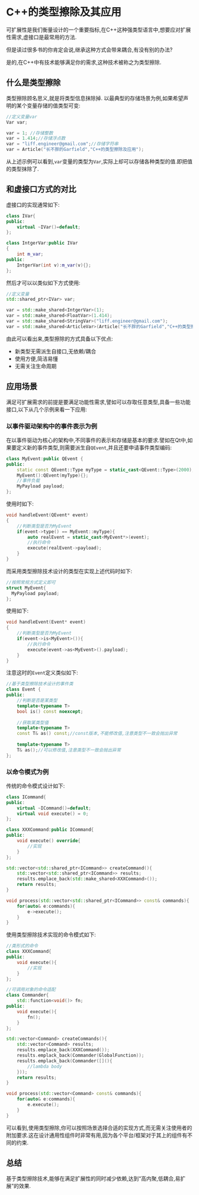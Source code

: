 # C++的类型擦除及其应用

可扩展性是我们衡量设计的一个重要指标,在C++这种强类型语言中,想要应对扩展性需求,虚接口是最常用的方法.

但是读过很多书的你肯定会说,继承这种方式会带来耦合,有没有别的办法?

是的,在C++中有技术能够满足你的需求,这种技术被称之为类型擦除.

## 什么是类型擦除

类型擦除顾名思义,就是将类型信息抹除掉. 以最典型的存储场景为例,如果希望声明的某个变量存储的值类型可变:

```C++
//定义变量var
Var var;

var = 1; //存储整数
var = 1.414;//存储浮点数
var = "liff.engineer@gmail.com";//存储字符串
var = Article("长不胖的Garfield","C++的类型擦除及应用");
```

从上述示例可以看到,`var`变量的类型为`Var`,实际上却可以存储各种类型的值.即把值的类型抹除了.

## 和虚接口方式的对比

虚接口的实现通常如下:

```C++
class IVar{
public:
    virtual ~IVar()=default;
};

class IntgerVar:public IVar
{
    int m_var;
public:
 	IntgerVar(int v):m_var(v){};
};
```

然后才可以以类似如下方式使用:

```C++
//定义变量
std::shared_ptr<IVar> var;

var = std::make_shared<IntgerVar>(1);
var = std::make_shared<FloatVar>(1.414);
var = std::make_shared<StringVar>("liff.engineer@gmail.com");
var = std::make_shared<ArticleVar>(Article("长不胖的Garfield","C++的类型擦除及应用"));
```

由此可以看出来,类型擦除的方式具备以下优点:

- 新类型无需派生自接口,无依赖/耦合
- 使用方便,简洁易懂
- 无需关注生命周期

## 应用场景

满足可扩展需求的前提是要满足功能性需求,譬如可以存取任意类型,具备一些功能接口,以下从几个示例来看一下应用:

### 以事件驱动架构中的事件表示为例

在以事件驱动为核心的架构中,不同事件的表示和存储是基本的要求.譬如在Qt中,如果要定义新的事件类型,则需要派生自`QEvent`,并且还要申请事件类型编码:

```C++
class MyEvent:public QEvent {
public:
    static const QEvent::Type myType = static_cast<QEvent::Type>(2000);//为事件申请的编号
    MyEvent():QEvent(myType){};
    //事件负载
    MyPayload payload;
};
```

使用时如下:

```C++
void handleEvent(QEvent* event)
{
    //判断类型是否为MyEvent
    if(event->type() == MyEvent::myType){
        auto realEvent = static_cast<MyEvent*>(event);
        //执行命令
       	execute(realEvent->payload);
    }
}
```

而采用类型擦除技术设计的类型在实现上述代码时如下:

```C++
//按照常规方式定义即可
struct MyEvent{
  MyPayload payload;  
};
```

使用如下:

```C++
void handleEvent(Event* event)
{
    //判断类型是否为MyEvent
    if(event->is<MyEvent>()){
        //执行命令
       	execute(event->as<MyEvent>().payload);
    }
}
```

注意这时的`Event`定义类似如下:

```C++
//基于类型擦除技术设计的事件类
class Event {
public:
    //判断是否是某类型
    template<typename T>
    bool is() const noexcept;
    
    //获取某类型值
    template<typename T>
    const T& as() const;//const版本,不能修改值,注意类型不一致会抛出异常
    
    template<typename T>
    T& as();//可以修改值,注意类型不一致会抛出异常
};
```

### 以命令模式为例

传统的命令模式设计如下:

```C++
class ICommand{
public:
    virtual ~ICommand()=default;
    virtual void execute() = 0;
};

class XXXCommand:public ICommand{
public:
    void execute() override{
        //实现
    }
};

std::vector<std::shared_ptr<ICommand>> createCommand(){
    std::vector<std::shared_ptr<ICommand>> results;
    results.emplace_back(std::make_shared<XXXCommand>());
    return results;
}

void process(std::vector<std::shared_ptr<ICommand>> const& commands){
    for(auto& e:commands){
        e->execute();
    }
}
```

使用类型擦除技术实现的命令模式如下:

```C++
//类形式的命令
class XXXCommand{
public:
    void execute(){
        //实现
    }  
};

//可调用对象的命令适配
class Commander{
    std::function<void()> fn;
public:  
    void execute(){
        fn();
    }
};

std::vector<Command> createCommands(){
    std::vector<Command> results;
    results.emplace_back(XXXCommand());
    results.emplack_back(Commander(GlobalFunction)); 
    results.emplack_back(Commander([](){
        //lambda body
    }));    
    return results;
}

void process(std::vector<Command> const& commands){
    for(auto& e:commands){
        e.execute();
    }
}
```

可以看到,使用类型擦除,你可以按照场景选择合适的实现方式,而无需关注使用者的附加要求.这在设计通用性组件时非常有用,因为各个平台/框架对于其上的组件有不同的约束.

## 总结

基于类型擦除技术,能够在满足扩展性的同时减少依赖,达到“高内聚,低耦合,易扩展”的效果.